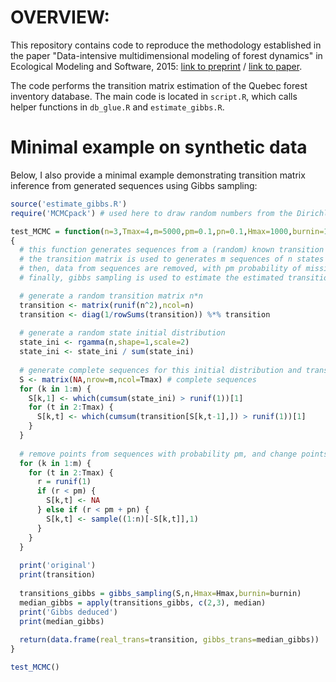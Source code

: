 
OVERVIEW:
=========

This repository contains code to reproduce the methodology established in the paper "Data-intensive multidimensional modeling of forest dynamics" in Ecological Modeling and Software, 2015: [link to preprint](https://www.biorxiv.org/content/early/2015/05/02/005009) / [link to paper](http://dx.doi.org/10.1016/j.envsoft.2015.01.010).

The code performs the transition matrix estimation of the Quebec forest inventory database. The main code is located in `script.R`, which calls helper functions in `db_glue.R` and `estimate_gibbs.R`.


Minimal example on synthetic data
===

Below, I also provide a minimal example demonstrating transition matrix inference from generated sequences using Gibbs sampling:

```R
source('estimate_gibbs.R')
require('MCMCpack') # used here to draw random numbers from the Dirichlet distribution with the 'rdirichlet' function 

test_MCMC = function(n=3,Tmax=4,m=5000,pm=0.1,pn=0.1,Hmax=1000,burnin=100)
{
  # this function generates sequences from a (random) known transition matrix and initial states, and returns the transition matrix estimated with MCMC
  # the transition matrix is used to generates m sequences of n states with times 1..Tmax
  # then, data from sequences are removed, with pm probability of missing data, pn probability of noisy data (i.e. a "wrong" state)
  # finally, gibbs sampling is used to estimate the estimated transition matrix

  # generate a random transition matrix n*n
  transition <- matrix(runif(n^2),ncol=n)
  transition <- diag(1/rowSums(transition)) %*% transition
  
  # generate a random state initial distribution
  state_ini <- rgamma(n,shape=1,scale=2)
  state_ini <- state_ini / sum(state_ini)
  
  # generate complete sequences for this initial distribution and transition matrix
  S <- matrix(NA,nrow=m,ncol=Tmax) # complete sequences
  for (k in 1:m) {
    S[k,1] <- which(cumsum(state_ini) > runif(1))[1]
    for (t in 2:Tmax) {
      S[k,t] <- which(cumsum(transition[S[k,t-1],]) > runif(1))[1]
    }
  }
  
  # remove points from sequences with probability pm, and change points from sequences with probability pn
  for (k in 1:m) {
    for (t in 2:Tmax) {
      r = runif(1)
      if (r < pm) {
        S[k,t] <- NA
      } else if (r < pm + pn) {
        S[k,t] <- sample((1:n)[-S[k,t]],1)
      }
    }
  }
  
  print('original')
  print(transition)
  
  transitions_gibbs = gibbs_sampling(S,n,Hmax=Hmax,burnin=burnin)
  median_gibbs = apply(transitions_gibbs, c(2,3), median)
  print('Gibbs deduced')
  print(median_gibbs)
  
  return(data.frame(real_trans=transition, gibbs_trans=median_gibbs))
}

test_MCMC()
```
